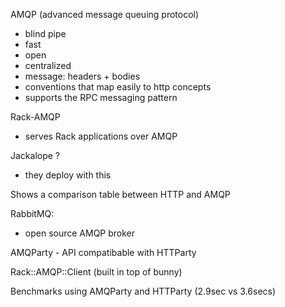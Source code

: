 AMQP (advanced message queuing protocol)
- blind pipe
- fast
- open
- centralized
- message: headers + bodies
- conventions that map easily to http concepts
- supports the RPC messaging pattern

Rack-AMQP
- serves Rack applications over AMQP

Jackalope ?
- they deploy with this

Shows a comparison table between HTTP and AMQP

RabbitMQ:
- open source AMQP broker

AMQParty - API compatibable with HTTParty

Rack::AMQP::Client (built in top of bunny)

Benchmarks using AMQParty and HTTParty (2.9sec vs 3.6secs) 
